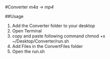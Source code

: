 #Converter
_m4a -> mp4_

##Usage
1. Add the Converter folder to your desktop
2. Open Terminal
3. copy and paste following command
	chmod +x ~/Desktop/Converter/run.sh
4. Add Files in the ConvertFiles folder
5. Open the run.sh